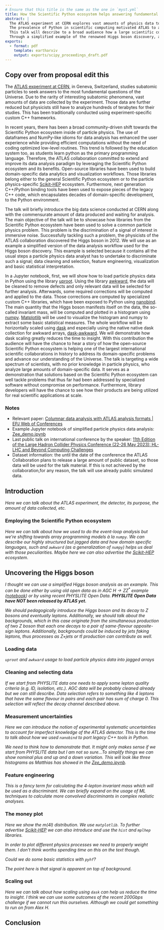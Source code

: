 ```yaml
---
# Ensure that this title is the same as the one in `myst.yml`
title: How the Scientific Python ecosystem helps answering fundamental questions of the Universe
abstract: |
  The ATLAS experiment at CERN explores vast amounts of physics data to answer the most fundamental questions of the Universe.
  The prevalence of Python in scientific computing motivated ATLAS to adopt it for its data analysis workflows while enhancing users' experience.
  This talk will describe to a broad audience how a large scientific collaboration leverages the power of the Scientific Python ecosystem to tackle domain-specific challenges and advance our understanding of the Cosmos.
  Through a simplified example of the renowned Higgs boson discovery, attendees will gain insights into the utilization of Python libraries to discriminate a signal in immersive noise, through tasks such as data cleaning, feature engineering, statistical interpretation and visualization at scale.
exports:
  - format: pdf
    template: eartharxiv
    output: exports/scipy_proceedings_draft.pdf
---
```


## Copy over from proposal edit this

The [ATLAS experiment at CERN](https://atlas.cern/), in Geneva, Switzerland, studies subatomic particles to seek answers to the most fundamental questions of the Universe.
Due to the rarity of interesting subatomic phenomena, vast amounts of data are collected by the experiment.
Those data are further reduced but physicists still have to analyze hundreds of terabytes for their studies.
This has been traditionally conducted using experiment-specific custom C++ frameworks.

In recent years, there has been a broad community-driven shift towards the Scientific Python ecosystem inside of particle physics.
The use of dataframes and NumPy-like idioms for data analysis has enhanced the user experience while providing efficient computations without the need of coding optimized low-level routines.
This trend is followed by the education system too, as students learn python as the primary programming language.
Therefore, the ATLAS collaboration committed to extend and improve its data analysis paradigm by leveraging the Scientific Python ecosystem and its benefits.
Open-source libraries have been used to build domain-specific data analytics and visualization workflows.
Those libraries belong either to the general Scientific Python ecosystem or to the particle physics-specific [Scikit-HEP](https://scikit-hep.org/) ecosystem.
Furthermore, next generation C++/Python binding tools have been used to expose pieces of the legacy C++ code, which encapsulates decades of domain-specific development, to the Python environment.

The talk will briefly introduce the big data science conducted at CERN along with the commensurate amount of data produced and waiting for analysis.
The main objective of the talk will be to showcase how libraries from the Scientific Python ecosystem have been used to solve a common particle physics problem.
This problem is the discrimination of a signal of interest in immersive noise. Successfully tackling such a problem, the physicists of the ATLAS collaboration discovered the Higgs boson in 2012.
We will use as an example a simplified version of the data analysis workflow used for the Higgs boson discovery.
This example is selected because it contains all the usual steps a particle physics data analyst has to undertake to discriminate such a signal; data cleaning and selection, feature engineering, visualization and basic statistical interpretation.

In a Jupyter notebook, first, we will show how to load particle physics data in Python using the library [uproot](https://github.com/scikit-hep/uproot5).
Using the library [awkward](https://github.com/scikit-hep/awkward), the data will be cleaned to remove defects and only relevant data will be selected for further analysis.
Afterwards, some required corrections will be computed and applied to the data.
Those corrections are computed by specialized custom C++ libraries, which have been exposed to Python using [nanobind](https://github.com/wjakob/nanobind).
The main quantity that the Higgs boson manifests itself on the data, the so-called invariant mass, will be computed and plotted in a histogram using [numpy](https://github.com/numpy/numpy).
[Matplotlib](https://github.com/matplotlib/matplotlib) will be used to visualize the histogram and numpy to extract some basic statistical measures.
The whole workflow will be horizontally scaled using [dask](https://github.com/dask/dask) and especially using the native native dask collection for awkward arrays, [dask-awkward](https://github.com/dask-contrib/dask-awkward).
We will demonstrate how dask scaling greatly reduces the time to insight.
With this contribution the audience will have the chance to hear a story of how the open-source Scientific Python ecosystem is helping one of the largest international scientific collaborations in history to address its domain-specific problems and advance our understanding of the Universe.
The talk is targeting a wide spectrum of scientists, with no prior knowledge in particle physics, who analyze large amounts of domain-specific data.
It serves as a demonstration that solutions based on the Scientific Python ecosystem can well tackle problems that thus far had been addressed by specialized software without compromise on performance.
Furthermore, library developers will have the chance to see how their products are being utilized for real scientific applications at scale.

### Notes

* Relevant paper: [Columnar data analysis with ATLAS analysis formats | EPJ Web of Conferences](http://dx.doi.org/10.1051/epjconf/202125103001)
* Example Jupyter notebook of simplified particle physics data analysis: [Zee_demo.ipynb](https://gitlab.cern.ch/gstark/pycolumnarprototype/-/blob/py_el_tool_test/Zee_demo.ipynb)
* Last public talk on international conference by the speaker: [11th Edition of the Large Hadron Collider Physics Conference (22-26 May 2023): HL-LHC and Beyond Computing Challenges](https://indico.cern.ch/event/1198609/contributions/5370078/)
* Dataset information: the until the date of the conference the ATLAS Collaboration plans to release a large amount of public dataset, so those data will be used for the talk material. If this is not achieved by the collaboration,for any reason, the talk will use already public simulated data.

## Introduction

_Here we can talk about the ATLAS experiment, the detector, its purpose, the amount of data collected, etc._

### Employing the Scientific Python ecosystem

_Here we can talk about how we used to do the event-loop analysis but we're shifting towards array programming models à la `numpy`. We can describe our highly structured but jagged data and how domain specific languages, such and `awkward` (as a generalization of `numpy`) helps us deal with those peculiarities. Maybe here we can also advertise the [Scikit-HEP](https://scikit-hep.org/) ecosystem._

## Uncovering the Higgs boson

_I thought we can use a simplified Higgs boson analysis as an example. This can be done either by using old open data as in AGC $H \to ZZ^*$ example ([notebook](https://agc.readthedocs.io/en/latest/atlas-open-data-hzz/HZZ_analysis_pipeline.html#ATLAS-Open-Data-H\rightarrow-ZZ^\star-with-ServiceX,-coffea,-cabinetry-&-pyhf)) or by using recent PHYSLITE Open Data. **PHYSLITE Open Data have NOT been released by ATLAS yet.**_

_We should pedagogically introduce the Higgs boson and its decay to Z bosons and eventually leptons. Additionally, we should talk about the backgrounds, which in this case originate from the simultaneous production of two Z boson that each one decays to a pair of same-flavour opposite-sign leptons. Additionally, backgrounds could be induced by jets faking leptons, thus processes as Z+jets or $t\bar{t}$ production can contribute as well._

### Loading data

_`uproot` and `awkward` usage to load particle physics data into jagged arrays_

### Cleaning and selecting data

_If we start from PHYSLITE data one needs to apply some lepton quality criteria (e.g. ID, isolation, etc.). AGC data will be probably cleaned already but we can still describe. Data selection refers to something like 4 leptons that have the same flavour in pairs and each pair has sum of charge 0. This selection will reflect the decay channel described above._

### Measurement uncertainties

_Here we can introduce the notion of experimental systematic uncertainties to account for imperfect knowledge of the ATLAS detector. This is the time to talk about how we used `nanobind` to port legacy C++ tools in Python._

_We need to think how to demonstrate that. It might only makes sense if we start from PHYSLITE data but I am not so sure...To simplify things we can show nominal plus and up and a down variation. This will look like three histograms as Matthias has showed in the [Zee_demo.ipynb](https://gitlab.cern.ch/gstark/pycolumnarprototype/-/blob/py_el_tool_test/Zee_demo.ipynb)._

### Feature engineering

_This is a fancy term for calculating the 4-lepton invariant mass which will be used as a discriminant. We can briefly expand on the usage of ML techniques to calculate more convolved discriminants in complex realistic analyses._

### The money plot

_Here we show the m(4l) distribution. We use `matplotlib`. To further advertise [Scikit-HEP](https://scikit-hep.org/) we can also introduce and use the `hist` and `mplhep` libraries._

_In order to plot different physics processes we need to properly weight them. I don't think worths spending time on this on the text though._

_Could we do some basic statistics with `pyhf`?_

_The point here is that signal is apparent on top of background._

### Scaling out

_Here we can talk about how scaling using `dask` can help us reduce the time to insight. I think we can use some outcomes of the recent 200Gbps challenge if we cannot run this ourselves. Although we could get something to run on from Alex H._

## Conclusion
